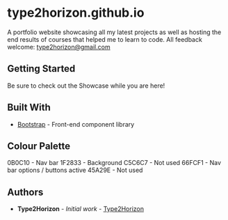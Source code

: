 # type2horizon.github.io

A portfolio website showcasing all my latest projects as well as hosting the end results of courses that helped me to learn to code. All feedback welcome: type2horizon@gmail.com

## Getting Started

Be sure to check out the Showcase while you are here!

## Built With

* [Bootstrap](https://getbootstrap.com/) - Front-end component library

## Colour Palette

0B0C10 - Nav bar
1F2833 - Background
C5C6C7 - Not used
66FCF1 - Nav bar options / buttons active
45A29E - Not used

## Authors

* **Type2Horizon** - *Initial work* - [Type2Horizon](https://github.com/Type2Horizon)

